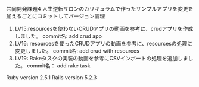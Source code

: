 共同開発課題4
人生逆転サロンのカリキュラムで作ったサンプルアプリを変更を加えるごとにコミットしてバージョン管理

1. LV15:resourcesを使わないCRUDアプリの動画を参考に、crudアプリを作成しました。
   commit名: add crud app
2. LV16: resourcesを使ったCRUDアプリの動画を参考に、resourcesの処理に変更しました。
   commit名: add crud with resources
3. LV19: Rakeタスクの実装の動画を参考にCSVインポートの処理を追加しました。
   commit名： add rake task

Ruby version  2.5.1
Rails version 5.2.3

